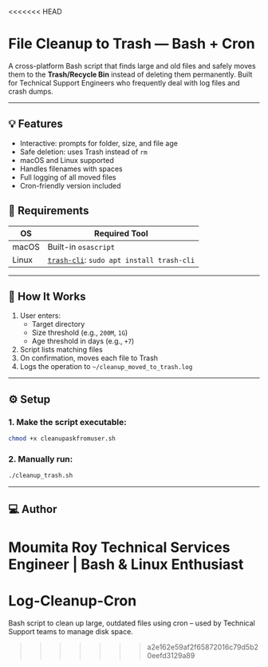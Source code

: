 <<<<<<< HEAD
# File Cleanup to Trash — Bash + Cron

A cross-platform Bash script that finds large and old files and safely moves them to the **Trash/Recycle Bin** instead of deleting them permanently. Built for Technical Support Engineers who frequently deal with log files and crash dumps.

---

## 💡 Features

- Interactive: prompts for folder, size, and file age
- Safe deletion: uses Trash instead of `rm`
- macOS and Linux supported
- Handles filenames with spaces
- Full logging of all moved files
- Cron-friendly version included

## 🔧 Requirements

| OS       | Required Tool        |
|----------|----------------------|
| macOS    | Built-in `osascript` |
| Linux    | [`trash-cli`](https://github.com/andreafrancia/trash-cli): `sudo apt install trash-cli` |

---

## 🧪 How It Works

1. User enters:
   - Target directory
   - Size threshold (e.g., `200M`, `1G`)
   - Age threshold in days (e.g., `+7`)
2. Script lists matching files
3. On confirmation, moves each file to Trash
4. Logs the operation to `~/cleanup_moved_to_trash.log`

---

## ⚙️ Setup

### 1. Make the script executable:
```bash
chmod +x cleanupaskfromuser.sh
```
### 2. Manually run:
```bash
./cleanup_trash.sh
```

---

## 💻 Author
Moumita Roy
Technical Services Engineer | Bash & Linux Enthusiast
=======
# Log-Cleanup-Cron
Bash script to clean up large, outdated files using cron – used by Technical Support teams to manage disk space.
>>>>>>> a2e162e59af2f65872016c79d5b20eefd3129a89
